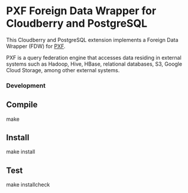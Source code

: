 # PXF Foreign Data Wrapper for Cloudberry and PostgreSQL

This Cloudberry and PostgreSQL extension implements a Foreign Data Wrapper (FDW)
for [PXF](https://github.com/greenplum-db/pxf).

PXF is a query federation engine that accesses data residing in external systems
such as Hadoop, Hive, HBase, relational databases, S3, Google Cloud Storage,
among other external systems.

### Development

## Compile
make

## Install
make install

## Test
make installcheck